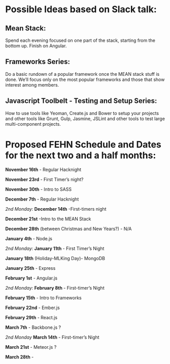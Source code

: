 # Possible Ideas based on Slack talk: 

## Mean Stack: 
Spend each evening focused on one part of the stack, starting from the bottom up. Finish on Angular.

## Frameworks Series: 
Do a basic rundown of a popular framework once the MEAN stack stuff is done. We’ll focus only on the most popular frameworks and those that show interest among members.

## Javascript Toolbelt - Testing and Setup Series:
How to use tools like Yeoman, Create.js and Bower to setup your projects and other tools like Grunt, Gulp, Jasmine, JSLint and other tools to test large multi-component projects.

# Proposed FEHN Schedule and Dates for the next two and a half months:
**November 16th** - Regular Hacknight

**November 23rd** - First Timer’s night?

**November 30th** - Intro to SASS

**December 7th** - Regular Hacknight

*2nd Monday:* **December 14th** -First-timers night

**December 21st** -Intro to the MEAN Stack

**December 28th** (between Christmas and New Years?) - N/A

**January 4th** - Node.js

*2nd Monday:* **January 11th** - First Timer’s Night

**January 18th** (Holiday-MLKing Day)- MongoDB

**January 25th** - Express

**February 1st** - Angular.js

*2nd Monday:* **February 8th** - First-timer’s Night

**February 15th** - Intro to Frameworks

**February 22nd** - Ember.js

**February 29th** - React.js

**March 7th** - Backbone.js ?

*2nd Monday* **March 14th** - First-timer’s Night

**March 21st** - Meteor.js ?

**March 28th** -





